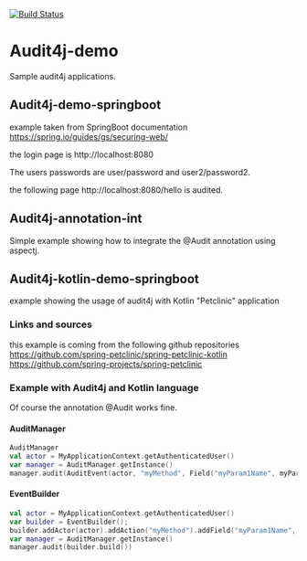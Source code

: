 [![Build Status](https://travis-ci.org/audit4j/audit4j-demo.svg?branch=master)](https://travis-ci.org/audit4j/audit4j-demo) 

# Audit4j-demo
Sample audit4j applications.

## Audit4j-demo-springboot

example taken from SpringBoot documentation https://spring.io/guides/gs/securing-web/

the login page is http://localhost:8080

The users passwords are user/password and user2/password2.

the following page http://localhost:8080/hello is audited.

## Audit4j-annotation-int
Simple example showing how to integrate the @Audit annotation using aspectj.

## Audit4j-kotlin-demo-springboot
example showing the usage of audit4j with Kotlin "Petclinic" application

### Links and sources
this example is coming from the following github repositories
https://github.com/spring-petclinic/spring-petclinic-kotlin
https://github.com/spring-projects/spring-petclinic 

### Example with Audit4j and Kotlin language

Of course the annotation @Audit works fine.

#### AuditManager
```kotlin
AuditManager
val actor = MyApplicationContext.getAuthenticatedUser()
var manager = AuditManager.getInstance()
manager.audit(AuditEvent(actor, "myMethod", Field("myParam1Name", myParam1), Field("myParam2Name", myParam2)))
```
#### EventBuilder
```kotlin
val actor = MyApplicationContext.getAuthenticatedUser()
var builder = EventBuilder();
builder.addActor(actor).addAction("myMethod").addField("myParam1Name", myParam1).addField("myParam2Name", myParam2)
var manager = AuditManager.getInstance()
manager.audit(builder.build())
```



